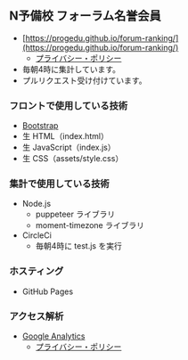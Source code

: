 ## N予備校 フォーラム名誉会員

- [https://progedu.github.io/forum-ranking/](https://progedu.github.io/forum-ranking/)
  - [プライバシー・ポリシー](https://progedu.github.io/forum-ranking/privacy.html)
- 毎朝4時に集計しています。
- プルリクエスト受け付けています。


### フロントで使用している技術

- [Bootstrap](https://getbootstrap.com/)
- 生 HTML（index.html）
- 生 JavaScript（index.js）
- 生 CSS（assets/style.css）

### 集計で使用している技術

- Node.js
  - puppeteer ライブラリ
  - moment-timezone ライブラリ
- CircleCi
  - 毎朝4時に test.js を実行

### ホスティング

- GitHub Pages

### アクセス解析

- [Google Analytics](https://www.google.com/analytics/web/?hl=ja)
  - [プライバシー・ポリシー](https://progedu.github.io/forum-ranking/privacy.html)
